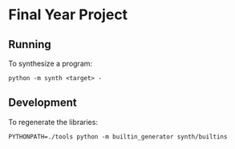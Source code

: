 # Final Year Project

## Running

To synthesize a program:

```
python -m synth <target> -
```

## Development

To regenerate the libraries:

```
PYTHONPATH=./tools python -m builtin_generator synth/builtins
```

